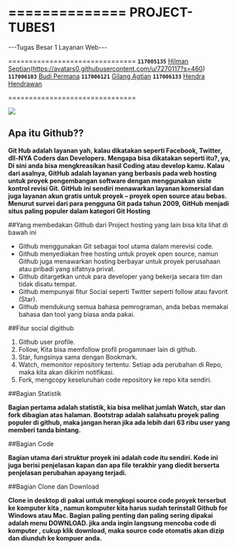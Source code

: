 ==============
PROJECT-TUBES1
==============

---Tugas Besar 1 Layanan Web---

===============================
**`117005135`**  	[Hilman Septian](https://github.com/hilmanseptian)(https://avatars0.githubusercontent.com/u/7270117?s=460)
**`117006103`**  	[Budi Permana](https://github.com/budi103)
**`117006121`**  	[Gilang Agtian](https://github.com/gilang121)
**`117006133`**  	[Hendra Hendrawan](https://github.com/hendra024)   


===============================

![](http://chrisawren.com/images/posts/github/front-end-conftocat.png)

## Apa itu Github??

**Git Hub adalah layanan yah, kalau dikatakan seperti Facebook, Twitter, dll-NYA Coders dan Developers. Mengapa bisa dikatakan seperti itu?, ya, Di sini anda bisa mengkreasikan hasil Coding atau develop kamu. Kalau dari asalnya, GitHub adalah layanan yang berbasis pada web hosting untuk proyek pengembangan software dengan menggunakan siste kontrol revisi Git. GitHub ini sendiri menawarkan layanan komersial dan juga layanan akun gratis untuk proyek – proyek open source atau bebas. Menurut survei dari para pengguna Git pada tahun 2009, GitHub menjadi situs paling populer dalam kategori Git Hosting**

##Yang membedakan Github dari Project hosting yang lain bisa kita lihat di bawah ini

- Github menggunakan Git sebagai tool utama dalam merevisi code.
- Github menyediakan free hosting untuk proyek open source, namun Github juga menawarkan  hosting berbayar untuk proyek perusahaan atau pribadi yang sifatnya privat.
- Github ditargetkan untuk para developer yang bekerja secara tim dan tidak disatu tempat.
- Github mempunyai fitur Social seperti  Twitter seperti follow atau favorit (Star).
- Github mendukung semua bahasa pemrograman, anda bebas memakai bahasa dan tool yang biasa anda pakai.

##Fitur social digithub

1. Github user profile.
2. Follow, Kita bisa memfollow profil progammaer lain di github.
3. Star, fungsinya sama dengan Bookmark.
4. Watch, memonitor repository tertentu. Setiap ada perubahan di Repo, maka kita akan dikirim notifikasi.
5. Fork, mengcopy keseluruhan code repository ke repo kita sendiri.

##Bagian Statistik

**Bagian pertama adalah statistik, kia bisa melihat jumlah Watch, star dan fork dibagian atas halaman. Bootstrap adalah salahsatu proyek paling populer di github, maka jangan heran jika ada lebih dari 63 ribu user yang memberi tanda bintang.**

##Bagian Code 

**Bagian utama dari struktur proyek ini adalah code itu sendiri. Kode ini juga berisi penjelasan kapan dan apa file terakhir yang diedit berserta penjelasan perubahan apayang terjadi.**

##Bagian Clone dan Download

**Clone in desktop  di pakai untuk mengkopi source code proyek terserbut ke komputer kita , namun komputer kita harus sudah terinstall Github for Windows atau Mac. Bagian paling penting dan paling sering dipakai adalah menu DOWNLOAD.  jika anda ingin langsung mencoba code di komputer , cukup klik download, maka source code otomatis akan dizip dan diunduh ke kompuer anda.**







